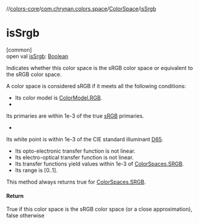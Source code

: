 //[colors-core](../../../index.md)/[com.chrynan.colors.space](../index.md)/[ColorSpace](index.md)/[isSrgb](is-srgb.md)

# isSrgb

[common]\
open val [isSrgb](is-srgb.md): [Boolean](https://kotlinlang.org/api/latest/jvm/stdlib/kotlin/-boolean/index.html)

Indicates whether this color space is the sRGB color space or equivalent to the sRGB color space.

A color space is considered sRGB if it meets all the following conditions:

- 
   Its color model is [ColorModel.RGB](../-color-model/-r-g-b/index.md).
- 

Its primaries are within 1e-3 of the true [sRGB](../-color-spaces/-s-r-g-b.md) primaries.

- 

Its white point is within 1e-3 of the CIE standard illuminant [D65](../-illuminant/-d65.md).

- 
   Its opto-electronic transfer function is not linear.
- 
   Its electro-optical transfer function is not linear.
- 
   Its transfer functions yield values within 1e-3 of [ColorSpaces.SRGB](../-color-spaces/-s-r-g-b.md).
- 
   Its range is [0..1].

This method always returns true for [ColorSpaces.SRGB](../-color-spaces/-s-r-g-b.md).

#### Return

True if this color space is the sRGB color space (or a close approximation), false otherwise
